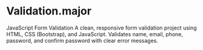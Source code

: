 # Validation.major
JavaScript Form Validation A clean, responsive form validation project using HTML, CSS (Bootstrap), and  JavaScript. Validates name, email, phone, password, and confirm password with clear error messages. 
